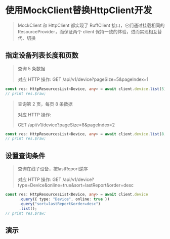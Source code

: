 # 使用MockClient替换HttpClient开发

> MockClient 和 HttpClient 都实现了 RuffClient 接口，它们通过挂载相同的 ResourceProvider，而保证两个 client 保持一致的体验，进而实现相互替代、切换

## 指定设备列表长度和页数

> 查询 5 条数据
>
> 对应 HTTP 操作: GET /api/v1/device?pageSize=5&pageIndex=1

```typescript
const res: HttpResourcesList<Device, any> = await client.device.list(5);
// print res.$raw;
```

> 查询第 2 页，每页 8 条数据
>
> 对应 HTTP 操作:
>
> GET /api/v1/device?pageSize=8&pageIndex=2

```typescript
const res: HttpResourcesList<Device, any> = await client.device.list(8, 2);
// print res.$raw;
```

## 设置查询条件

> 查询在线子设备，按lastReport逆序
>
> 对应 HTTP 操作: GET /api/v1/device?type=Device&online=true&sort=lastReport&order=desc

```typescript
const res: HttpResourcesList<Device, any> = await client.device
      .query({ type: "Device", online: true })
      .query("sort=lastReport&order=desc")
      .list();
// print res.$raw;
```

## 演示
